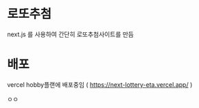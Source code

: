 
# 로또추첨
next.js 를 사용하여 간단히 로또추첨사이트를 만듬

# 배포
vercel hobby플랜에 배포중임
( https://next-lottery-eta.vercel.app/ )

ㅇㅇ

